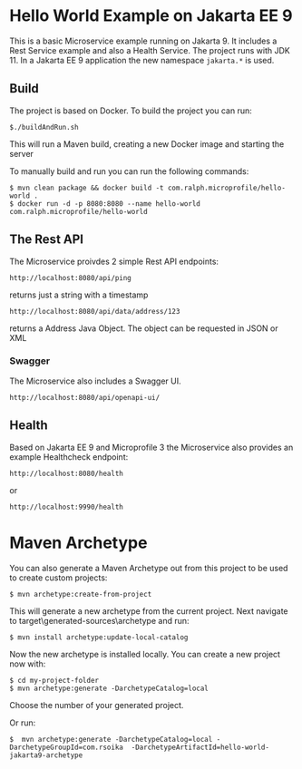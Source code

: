 # Hello World Example on Jakarta EE 9

This is a basic Microservice example running on Jakarta 9. It includes a Rest Service example and also a Health Service.
The project runs with JDK 11. In a Jakarta EE 9 application the new namespace `jakarta.*` is used.


## Build

The project is based on Docker. To build the project you can run:

	$./buildAndRun.sh

This will run a Maven build, creating a new Docker image and starting the server

To manually build and run you can run the following commands:


	$ mvn clean package && docker build -t com.ralph.microprofile/hello-world .
	$ docker run -d -p 8080:8080 --name hello-world com.ralph.microprofile/hello-world 
	


	
## The Rest API

The Microservice proivdes 2 simple Rest API endpoints:


	http://localhost:8080/api/ping

returns just a string with a timestamp


	http://localhost:8080/api/data/address/123

returns a Address Java Object. The object can be requested in JSON or XML
	

### Swagger	

The Microservice also includes a Swagger UI.

	http://localhost:8080/api/openapi-ui/
	
	
	
	
## Health 

Based on Jakarta EE 9 and Microprofile 3 the Microservice also provides an example Healthcheck endpoint:

	http://localhost:8080/health

or 

	http://localhost:9990/health
	
	
# Maven Archetype

You can also generate a Maven Archetype out from this project to be used to create custom projects:


	$ mvn archetype:create-from-project

This will generate a new archetype from the current project.
Next navigate to target\generated-sources\archetype and run:

	$ mvn install archetype:update-local-catalog

	
Now the new archetype is installed locally. You can create a new project now with:

	$ cd my-project-folder	
	$ mvn archetype:generate -DarchetypeCatalog=local

Choose the number of your generated project.

Or run:

	$  mvn archetype:generate -DarchetypeCatalog=local -DarchetypeGroupId=com.rsoika  -DarchetypeArtifactId=hello-world-jakarta9-archetype


	